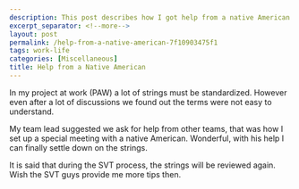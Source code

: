 ```yaml
---
description: This post describes how I got help from a native American.
excerpt_separator: <!--more-->
layout: post
permalink: /help-from-a-native-american-7f10903475f1
tags: work-life
categories: [Miscellaneous]
title: Help from a Native American
---
```

In my project at work (PAW) a lot of strings must be standardized. However even after a lot of discussions we found out the terms were not easy to understand.

My team lead suggested we ask for help from other teams, that was how I set up a special meeting with a native American. Wonderful, with his help I can finally settle down on the strings.

It is said that during the SVT process, the strings will be reviewed again. Wish the SVT guys provide me more tips then.
<!--more-->
